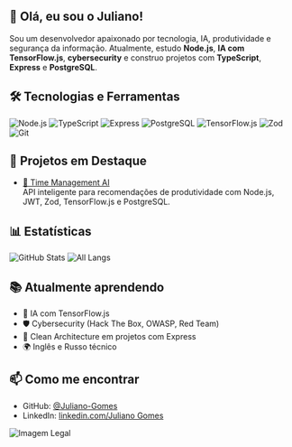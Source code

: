## 👋 Olá, eu sou o Juliano!

Sou um desenvolvedor apaixonado por tecnologia, IA, produtividade e segurança da informação. Atualmente, estudo **Node.js**, **IA com TensorFlow.js**, **cybersecurity** e construo projetos com **TypeScript**, **Express** e **PostgreSQL**.


## 🛠️ Tecnologias e Ferramentas

![Node.js](https://img.shields.io/badge/-Node.js-333?style=flat&logo=node.js)
![TypeScript](https://img.shields.io/badge/-TypeScript-333?style=flat&logo=typescript)
![Express](https://img.shields.io/badge/-Express-333?style=flat&logo=express)
![PostgreSQL](https://img.shields.io/badge/-PostgreSQL-333?style=flat&logo=postgresql)
![TensorFlow.js](https://img.shields.io/badge/-TensorFlow.js-333?style=flat&logo=tensorflow)
![Zod](https://img.shields.io/badge/-Zod-333?style=flat&logo=data:image/svg+xml;base64,...) 
![Git](https://img.shields.io/badge/-Git-333?style=flat&logo=git)

## 🚀 Projetos em Destaque

- [🧠 Time Management AI](https://github.com/Juliano-Gomes/Time-manegiment-AI-project)  
  API inteligente para recomendações de produtividade com Node.js, JWT, Zod, TensorFlow.js e PostgreSQL.


## 📊 Estatísticas

![GitHub Stats](https://github-readme-stats.vercel.app/api?username=Juliano-Gomes&show_icons=true&theme=github_dark)
![All Langs](https://github-readme-stats.vercel.app/api/top-langs/?username=Juliano-Gomes&layout=compact&theme=github_dark&langs_count=100)



## 📚 Atualmente aprendendo

- 🧠 IA com TensorFlow.js
- 🛡️ Cybersecurity (Hack The Box, OWASP, Red Team)
- 🔧 Clean Architecture em projetos com Express
- 🌍 Inglês e Russo técnico

## 📫 Como me encontrar

- GitHub: [@Juliano-Gomes](https://github.com/Juliano-Gomes)
- LinkedIn: [linkedin.com/Juliano Gomes](https://www.linkedin.com/in/juliano-gomes-228a75302?utm_source=share&utm_campaign=share_via&utm_content=profile&utm_medium=android_app)


![Imagem Legal](https://images.unsplash.com/photo-1528716321680-815a8cdb8cbe?q=100&w=470&auto=format&fit=crop&ixlib=rb-4.1.0&ixid=M3wxMjA3fDB8MHxwaG90by1wYWdlfHx8fGVufDB8fHx8fA%3D%3D)
